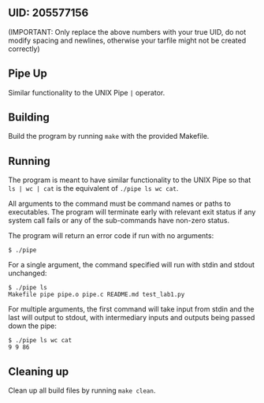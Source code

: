 ## UID: 205577156
(IMPORTANT: Only replace the above numbers with your true UID, do not modify spacing and newlines, otherwise your tarfile might not be created correctly)

## Pipe Up

Similar functionality to the UNIX Pipe `|` operator.

## Building

Build the program by running `make` with the provided Makefile.

## Running

The program is meant to have similar functionality to the UNIX Pipe so that `ls | wc | cat` is the equivalent of `./pipe ls wc cat`.

All arguments to the command must be command names or paths to executables. The program will terminate early with relevant exit status if
any system call fails or any of the sub-commands have non-zero status.

The program will return an error code if run with no arguments:

```
$ ./pipe
```

For a single argument, the command specified will run with stdin and stdout unchanged:

```
$ ./pipe ls
Makefile pipe pipe.o pipe.c README.md test_lab1.py
```

For multiple arguments, the first command will take input from stdin and the last will output to stdout, with intermediary inputs and outputs being passed down the pipe:

```
$ ./pipe ls wc cat
9 9 86
```

## Cleaning up

Clean up all build files by running `make clean`.
